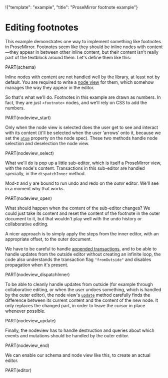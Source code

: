 !{"template": "example", "title": "ProseMirror footnote example"}

<style>
  .ProseMirror {
    counter-reset: prosemirror-footnote;
  }
  footnote {
    display: inline-block;
    position: relative;
    cursor: pointer;
  }
  footnote::after {
    content: counter(prosemirror-footnote);
    vertical-align: super;
    font-size: 75%;
    counter-increment: prosemirror-footnote;
  }
  .ProseMirror-hideselection .footnote-tooltip *::selection { background-color: transparent; }
  .ProseMirror-hideselection .footnote-tooltip *::-moz-selection { background-color: transparent; }
  .footnote-tooltip {
    cursor: auto;
    position: absolute;
    left: -30px;
    top: calc(100% + 10px);
    background: silver;
    padding: 3px;
    border-radius: 2px;
    width: 500px;
  }
  .footnote-tooltip::before {
    border: 5px solid silver;
    border-top-width: 0px;
    border-left-color: transparent;
    border-right-color: transparent;
    position: absolute;
    top: -5px;
    left: 27px;
    content: " ";
    height: 0;
    width: 0;
  }
</style>

# Editing footnotes

This example demonstrates one way to implement something like
footnotes in ProseMirror. Footnotes seem like they should be inline
nodes with content—they appear in between other inline content, but
their content isn't really part of the textblock around them. Let's
define them like this:

PART(schema)

Inline nodes with content are not handled well by the library, at
least not by default. You are required to write a [node
view](/docs/guide/#view.node_views) for them, which somehow manages
the way they appear in the editor.

So that's what we'll do. Footnotes in this example are drawn as
numbers. In fact, they are just `<footnote>` nodes, and we'll rely on
CSS to add the numbers.

PART(nodeview_start)

Only when the node view is selected does the user get to see and
interact with its content (it'll be selected when the user ‘arrows’
onto it, because we set the [`atom`](##model.NodeSpec.atom) property
on the node spec). These two methods handle node selection and
deselection the node view.

PART(nodeview_select)

What we'll do is pop up a little sub-editor, which is itself a
ProseMirror view, with the node's content. Transactions in this
sub-editor are handled specially, in the `dispatchInner` method.

Mod-z and y are bound to run undo and redo on the _outer_ editor.
We'll see in a moment why that works.

PART(nodeview_open)

What should happen when the content of the sub-editor changes? We
could just take its content and reset the content of the footnote in
the outer document to it, but that wouldn't play well with the undo
history or collaborative editing.

A nicer approach is to simply apply the steps from the inner editor,
with an appropriate offset, to the outer document.

We have to be careful to handle [appended
transactions](##state.PluginSpec.appendTransaction), and to be able to
handle updates from the outside editor without creating an infinite
loop, the code also understands the transaction flag `"fromOutside"`
and disables propagation when it's present.

PART(nodeview_dispatchInner)

To be able to cleanly handle updates from outside (for example through
collaborative editing, or when the user undoes something, which is
handled by the outer editor), the node view's
[`update`](##view.NodeView.update) method carefully finds the
difference between its current content and the content of the new
node. It only replaces the changed part, in order to leave the cursor
in place whenever possible.

PART(nodeview_update)

Finally, the nodeview has to handle destruction and queries about
which events and mutations should be handled by the outer editor.

PART(nodeview_end)

We can enable our schema and node view like this, to create an actual
editor.

PART(editor)

<div id="editor"></div>

<div id="content" style="display: none">
  <p>This paragraph has a footnote<footnote>Which is a piece of text placed at the bottom of a page or chapter, providing additional <em>comments</em> or <em>citations</em>.</footnote> in it. And another<footnote>Some more footnote text.</footnote> one.</p>
  <p>Move onto or click on a footnote number to edit it.</p>
</div>

